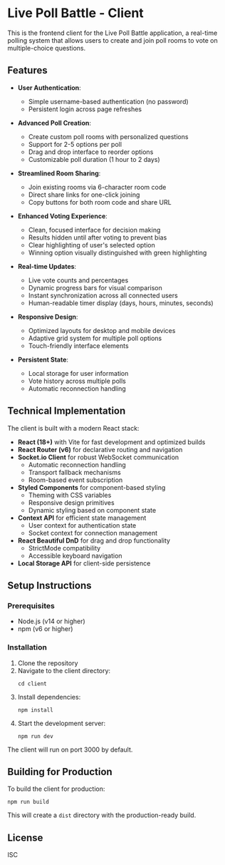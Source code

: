 # Live Poll Battle - Client

This is the frontend client for the Live Poll Battle application, a real-time polling system that allows users to create and join poll rooms to vote on multiple-choice questions.

## Features

- **User Authentication**: 
  - Simple username-based authentication (no password)
  - Persistent login across page refreshes

- **Advanced Poll Creation**: 
  - Create custom poll rooms with personalized questions
  - Support for 2-5 options per poll
  - Drag and drop interface to reorder options
  - Customizable poll duration (1 hour to 2 days)

- **Streamlined Room Sharing**: 
  - Join existing rooms via 6-character room code
  - Direct share links for one-click joining
  - Copy buttons for both room code and share URL

- **Enhanced Voting Experience**: 
  - Clean, focused interface for decision making
  - Results hidden until after voting to prevent bias
  - Clear highlighting of user's selected option
  - Winning option visually distinguished with green highlighting

- **Real-time Updates**: 
  - Live vote counts and percentages
  - Dynamic progress bars for visual comparison
  - Instant synchronization across all connected users
  - Human-readable timer display (days, hours, minutes, seconds)

- **Responsive Design**: 
  - Optimized layouts for desktop and mobile devices
  - Adaptive grid system for multiple poll options
  - Touch-friendly interface elements

- **Persistent State**: 
  - Local storage for user information
  - Vote history across multiple polls
  - Automatic reconnection handling

## Technical Implementation

The client is built with a modern React stack:

- **React (18+)** with Vite for fast development and optimized builds
- **React Router (v6)** for declarative routing and navigation
- **Socket.io Client** for robust WebSocket communication
  - Automatic reconnection handling
  - Transport fallback mechanisms
  - Room-based event subscription
- **Styled Components** for component-based styling
  - Theming with CSS variables
  - Responsive design primitives
  - Dynamic styling based on component state
- **Context API** for efficient state management
  - User context for authentication state
  - Socket context for connection management
- **React Beautiful DnD** for drag and drop functionality
  - StrictMode compatibility
  - Accessible keyboard navigation
- **Local Storage API** for client-side persistence

## Setup Instructions

### Prerequisites

- Node.js (v14 or higher)
- npm (v6 or higher)

### Installation

1. Clone the repository
2. Navigate to the client directory:
   ```
   cd client
   ```
3. Install dependencies:
   ```
   npm install
   ```
4. Start the development server:
   ```
   npm run dev
   ```

The client will run on port 3000 by default.

## Building for Production

To build the client for production:

```
npm run build
```

This will create a `dist` directory with the production-ready build.

## License

ISC
